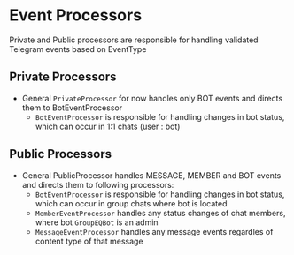 # Event Processors
Private and Public processors are responsible for handling validated Telegram events based on EventType

## Private Processors
* General `PrivateProcessor` for now handles only BOT events and directs them to BotEventProcessor
    * `BotEventProcessor` is responsible for handling changes in bot status, which can occur in 1:1 chats (user : bot)

## Public Processors
* General PublicProcessor handles MESSAGE, MEMBER and BOT events and directs them to following processors:
    * `BotEventProcessor` is responsible for handling changes in bot status, which can occur in group chats where bot is located
    * `MemberEventProcessor` handles any status changes of chat members, where bot `GroupEQBot` is an admin
    * `MessageEventProcessor` handles any message events regardles of content type of that message